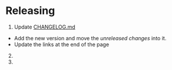 # Releasing

1. Update [CHANGELOG.md](CHANGELOG.md)
  - Add the new version and move the *unreleased changes* into it.
  - Update the links at the end of the page
2. 
3. 
